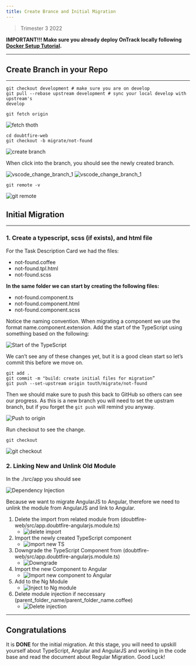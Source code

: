 ```yaml
---
title: Create Brance and Initial Migration
---
```


> Trimester 3 2022

**IMPORTANT!!! Make sure you already deploy OnTrack locally following
[Docker Setup Tutorial](../Deploy%20OnTrack%20using%20Docker/Docker_Setup_Tutorial.md).**

---

## Create Branch in your Repo

---

```console
git checkout development # make sure you are on develop
git pull --rebase upstream development # sync your local develop with upstream's
develop
```

```console
git fetch origin
```

![fetch thoth](/fetch_thoth.png)

```console
cd doubtfire-web
git checkout -b migrate/not-found
```

![create branch](/create_branch.png)

When click into the branch, you should see the newly created branch.

![vscode_change_branch_1](/vscode_change_branch_1.png)
![vscode_change_branch_1](/vscode_change_branch_2.png)

```console
git remote -v
```

![git remote](/git_remote.png)

## Initial Migration

---

### **1. Create a typescript, scss (if exists), and html file**

For the Task Description Card we had the files:

- not-found.coffee
- not-found.tpl.html
- not-found.scss

**In the same folder we can start by creating the following files:**

- not-found.component.ts
- not-found.component.html
- not-found.component.scss

Notice the naming convention. When migrating a component we use the format name.component.extension.
Add the start of the TypeScript using something based on the following:

![Start of the TypeScript](/start_typescript.png)

We can’t see any of these changes yet, but it is a good clean start so let’s
commit this before we move on.

```console
git add .
git commit -m "build: create initial files for migration”
git push --set-upstream origin touth/migrate/not-found
```

Then we should make sure to push this back to GitHub so others can see our
progress. As this is a new branch you will need to set the upstram branch,
but if you forget the `git push` will remind you anyway.

![Push to origin](/push_to_origin.png)

Run checkout to see the change.

```console
git checkout
```

![git checkout](/git_checkout.png)

### **2. Linking New and Unlink Old Module**

In the ./src/app you should see

![Dependency Injection](/Dependency_Injection.png)

Because we want to migrate AngularJS to Angular, therefore we need to unlink the
module from AngularJS and link to Angular.

1. Delete the import from related module from (doubtfire-web/src/app.doubtfire-angularjs.module.ts)
   - ![delete import](/delete_import.png)
2. Import the newly created TypeScript component
   - ![import new TS](/Import_TS_component.png)
3. Downgrade the TypeScript Component from (doubtfire-web/src/app.doubtfire-angularjs.module.ts)
   - ![Downgrade](/downgrade.png)
4. Import the new Component to Angular
   - ![Import new component to Angular](/import_to_angular.png)
5. Add to the Ng Module
   - ![Inject to Ng module](/import_to_ng_module.png)
6. Delete module injection if neccessary (parent_folder_name/parent_folder_name.coffee)
   - ![Delete injection](/delete_injection.png)

---

## **Congratulations**

It is **DONE** for the initial migration. At this stage, you will need to
upskill yourself about TypeScript, Angular and AngularJS and working in the
code base and read the document about Regular Migration. Good Luck!
